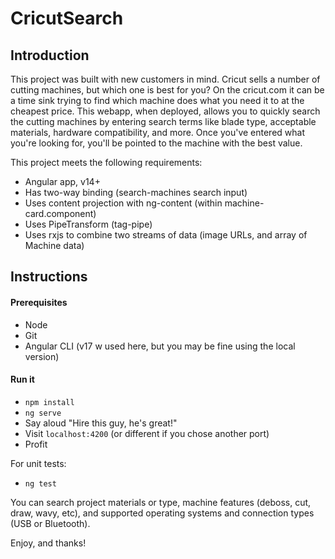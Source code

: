 # CricutSearch

## Introduction

This project was built with new customers in mind. Cricut sells a number of cutting machines, but which one is best for you? On the cricut.com it can be a time sink trying to find which machine does what you need it to at the cheapest price. This webapp, when deployed, allows you to quickly search the cutting machines by entering search terms like blade type, acceptable materials, hardware compatibility, and more. Once you've entered what you're looking for, you'll be pointed to the machine with the best value. 

This project meets the following requirements:
- Angular app, v14+
- Has two-way binding (search-machines search input)
- Uses content projection with ng-content (within machine-card.component)
- Uses PipeTransform (tag-pipe)
- Uses rxjs to combine two streams of data (image URLs, and array of Machine data)

## Instructions
#### Prerequisites
- Node
- Git
- Angular CLI (v17 w used here, but you may be fine using the local version)

#### Run it

- `npm install`
- `ng serve`
- Say aloud "Hire this guy, he's great!"
- Visit `localhost:4200` (or different if you chose another port)
- Profit

For unit tests:
- `ng test`

You can search project materials or type, machine features (deboss, cut, draw, wavy, etc), and supported operating systems and connection types (USB or Bluetooth).

Enjoy, and thanks! 